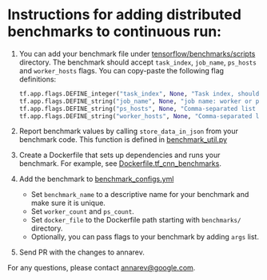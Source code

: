 # Instructions for adding distributed benchmarks to continuous run:

1. You can add your benchmark file under
   [tensorflow/benchmarks/scripts](https://github.com/tensorflow/benchmarks/tree/master/scripts) directory. The benchmark should accept `task_index`, `job_name`, `ps_hosts` and `worker_hosts` flags. You can copy-paste the following flag definitions:

    ```python
    tf.app.flags.DEFINE_integer("task_index", None, "Task index, should be >= 0.")
    tf.app.flags.DEFINE_string("job_name", None, "job name: worker or ps")
    tf.app.flags.DEFINE_string("ps_hosts", None, "Comma-separated list of hostname:port pairs")
    tf.app.flags.DEFINE_string("worker_hosts", None, "Comma-separated list of hostname:port pairs")
    ```
2. Report benchmark values by calling `store_data_in_json` from your benchmark
   code. This function is defined in
   [benchmark\_util.py](https://github.com/tensorflow/benchmarks/blob/master/scripts/util/benchmark_util.py)
3. Create a Dockerfile that sets up dependencies and runs your benchmark. For
   example, see [Dockerfile.tf\_cnn\_benchmarks](https://github.com/tensorflow/benchmarks/blob/master/scripts/Dockerfile.tf_cnn_benchmarks).
4. Add the benchmark to
   [benchmark\_configs.yml](https://github.com/tensorflow/benchmarks/blob/master/scripts/benchmark_configs.yml)
   * Set `benchmark_name` to a descriptive name for your benchmark and make sure
     it is unique.
   * Set `worker_count` and `ps_count`.
   * Set `docker_file` to the Dockerfile path starting with `benchmarks/`
     directory.
   * Optionally, you can pass flags to your benchmark by adding `args` list.
5. Send PR with the changes to annarev.

For any questions, please contact annarev@google.com.

